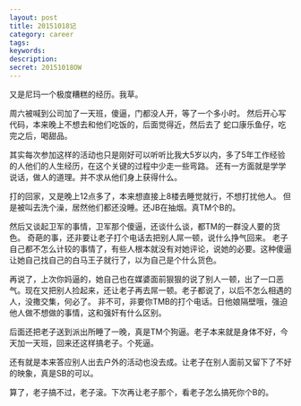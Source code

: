 ```yaml
---
layout: post
title: 20151018记
category: career
tags: 
keywords: 
description: 
secret: 20151018OW
---
```





又是尼玛一个极度糟糕的经历。我草。

周六被喊到公司加了一天班，傻逼，门都没人开，等了一个多小时。
然后开心写代码，本来晚上不想去和他们吃饭的，后面觉得近，然后去了
蛇口康乐鱼仔，吃完之后，喝甜品。

其实每次参加这样的活动也只是刚好可以听听比我大5岁以内，多了5年工作经验的人他们的人生经历，在这个关键的过程中少走一些弯路。
还有一方面就是学学说话，做人的道理。并不求从他们身上获得什么。

打的回家，又是晚上12点多了，本来想直接上8楼去睡觉就行，不想打扰他人。
但是被叫去洗个澡，居然他们都还没睡。还JB在抽烟。真TM个B的。

然后又谈起卫军的事情，卫军那个傻逼，还谈什么谈，都TM的一群没人要的货色。
奇葩的事，还非要让老子打个电话去把别人屌一顿，说什么挣气回来。
老子自己都不怎么计较的事情了，有些人根本就没有对她评论，说她的必要。这种傻逼让她自己找自己的白马王子就行了，以为自己是个什么货色。

再说了，上次你妈逼的，她自己也在媒婆面前狠狠的说了别人一顿，出了一口恶气。现在又把别人捡起来，还让老子再去屌一顿。老子都说了，以后不怎么相遇的人，没撒交集，何必了。
非不可，非要你TMB的打个电话。日他娘隔壁哦，强迫他人做不想做的事情，这和强奸有什么区别。

后面还把老子送到派出所睡了一晚，真是TM个狗逼。老子本来就是身体不好，今天加一天班，回来还这样搞老子。个死逼。

还有就是本来答应别人出去户外的活动也没去成。让老子在别人面前又留下了不好的映象，真是SB的可以。

算了，老子搞不过，老子滚。下次再让老子那个，看老子怎么搞死你个B的。



